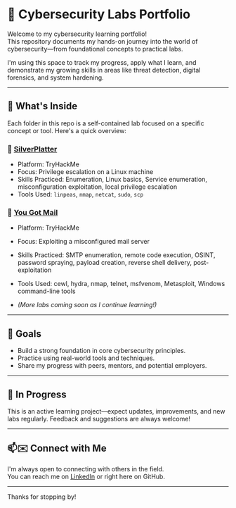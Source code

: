 # 🔐 Cybersecurity Labs Portfolio

Welcome to my cybersecurity learning portfolio!  
This repository documents my hands-on journey into the world of cybersecurity—from foundational concepts to practical labs.

I'm using this space to track my progress, apply what I learn, and demonstrate my growing skills in areas like threat detection, digital forensics, and system hardening.

---

## 📁 What's Inside

Each folder in this repo is a self-contained lab focused on a specific concept or tool. Here's a quick overview:

### 📁 [SilverPlatter](./SilverPlatter)
- Platform: TryHackMe  
- Focus: Privilege escalation on a Linux machine  
- Skills Practiced: Enumeration, Linux basics, Service enumeration, misconfiguration exploitation, local privilege escalation
- Tools Used: `linpeas`, `nmap`, `netcat`, `sudo`, `scp`

### 📁 [You Got Mail](./YouGotMail-THM)
- Platform: TryHackMe  
- Focus: Exploiting a misconfigured mail server  
- Skills Practiced: SMTP enumeration, remote code execution, OSINT, password spraying, payload creation, reverse shell delivery, post-exploitation
- Tools Used: cewl, hydra, nmap, telnet, msfvenom, Metasploit, Windows command-line tools

- *(More labs coming soon as I continue learning!)*

---

## 🎯 Goals

- Build a strong foundation in core cybersecurity principles.
- Practice using real-world tools and techniques.
- Share my progress with peers, mentors, and potential employers.

---

## 🚧 In Progress

This is an active learning project—expect updates, improvements, and new labs regularly. Feedback and suggestions are always welcome!

---

## 📫✉️ Connect with Me

I'm always open to connecting with others in the field.  
You can reach me on [LinkedIn](https://www.linkedin.com/in/rishi-singh-243a811a0/) or right here on GitHub.

---

Thanks for stopping by! 
